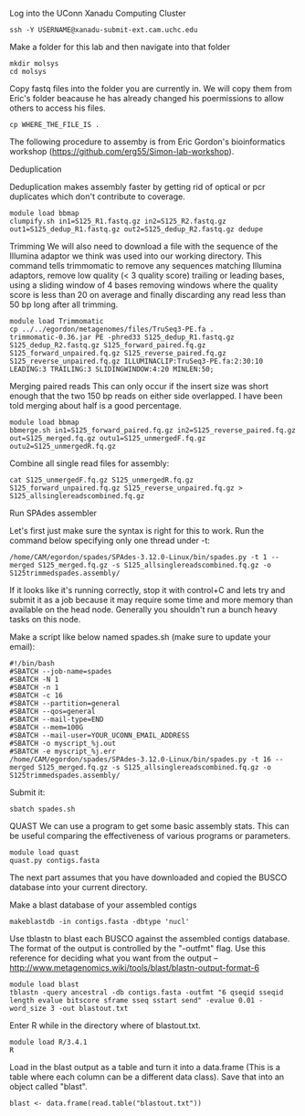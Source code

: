 Log into the UConn Xanadu Computing Cluster 

```
ssh -Y USERNAME@xanadu-submit-ext.cam.uchc.edu
```

Make a folder for this lab and then navigate into that folder

```
mkdir molsys
cd molsys
```

Copy fastq files into the folder you are currently in. We will copy them from Eric's folder beacause he has already changed his poermissions to allow others to access his files.

```
cp WHERE_THE_FILE_IS . 
```

The following procedure to assemby is from Eric Gordon's bioinformatics workshop (https://github.com/erg55/Simon-lab-workshop).


Deduplication

Deduplication makes assembly faster by getting rid of optical or pcr duplicates which don't contribute to coverage.

```
module load bbmap
clumpify.sh in1=S125_R1.fastq.gz in2=S125_R2.fastq.gz out1=S125_dedup_R1.fastq.gz out2=S125_dedup_R2.fastq.gz dedupe
```

Trimming
We will also need to download a file with the sequence of the Illumina adaptor we think was used into our working directory. This command tells trimmomatic to remove any sequences matching Illumina adaptors, remove low quality (< 3 quality score) trailing or leading bases, using a sliding window of 4 bases removing windows where the quality score is less than 20 on average and finally discarding any read less than 50 bp long after all trimming.

```
module load Trimmomatic
cp ../../egordon/metagenomes/files/TruSeq3-PE.fa .
trimmomatic-0.36.jar PE -phred33 S125_dedup_R1.fastq.gz S125_dedup_R2.fastq.gz S125_forward_paired.fq.gz S125_forward_unpaired.fq.gz S125_reverse_paired.fq.gz S125_reverse_unpaired.fq.gz ILLUMINACLIP:TruSeq3-PE.fa:2:30:10 LEADING:3 TRAILING:3 SLIDINGWINDOW:4:20 MINLEN:50;
```

Merging paired reads
This can only occur if the insert size was short enough that the two 150 bp reads on either side overlapped. I have been told merging about half is a good percentage.

```
module load bbmap
bbmerge.sh in1=S125_forward_paired.fq.gz in2=S125_reverse_paired.fq.gz out=S125_merged.fq.gz outu1=S125_unmergedF.fq.gz outu2=S125_unmergedR.fq.gz
```

Combine all single read files for assembly:

```
cat S125_unmergedF.fq.gz S125_unmergedR.fq.gz S125_forward_unpaired.fq.gz S125_reverse_unpaired.fq.gz > S125_allsinglereadscombined.fq.gz
```

Run SPAdes assembler

Let's first just make sure the syntax is right for this to work. Run the command below specifying only one thread under -t:

```
/home/CAM/egordon/spades/SPAdes-3.12.0-Linux/bin/spades.py -t 1 --merged S125_merged.fq.gz -s S125_allsinglereadscombined.fq.gz -o S125trimmedspades.assembly/
```

If it looks like it's running correctly, stop it with control+C and lets try and submit it as a job because it may require some time and more memory than available on the head node. Generally you shouldn't run a bunch heavy tasks on this node.

Make a script like below named spades.sh (make sure to update your email):

```
#!/bin/bash
#SBATCH --job-name=spades
#SBATCH -N 1
#SBATCH -n 1
#SBATCH -c 16
#SBATCH --partition=general
#SBATCH --qos=general
#SBATCH --mail-type=END
#SBATCH --mem=100G
#SBATCH --mail-user=YOUR_UCONN_EMAIL_ADDRESS
#SBATCH -o myscript_%j.out
#SBATCH -e myscript_%j.err
/home/CAM/egordon/spades/SPAdes-3.12.0-Linux/bin/spades.py -t 16 --merged S125_merged.fq.gz -s S125_allsinglereadscombined.fq.gz -o S125trimmedspades.assembly/
```

Submit it:

```
sbatch spades.sh 
```

QUAST
We can use a program to get some basic assembly stats. This can be useful comparing the effectiveness of various programs or parameters.

```
module load quast
quast.py contigs.fasta
```


The next part assumes that you have downloaded and copied the BUSCO database into your current directory.  

Make a blast database of your assembled contigs 

```
makeblastdb -in contigs.fasta -dbtype 'nucl' 
```

Use tblastn to blast each BUSCO against the assembled contigs database. The format of the output is controlled by the "-outfmt" flag. Use this reference for deciding what you want from the output – http://www.metagenomics.wiki/tools/blast/blastn-output-format-6

```
module load blast
tblastn -query ancestral -db contigs.fasta -outfmt "6 qseqid sseqid length evalue bitscore sframe sseq sstart send" -evalue 0.01 -word_size 3 -out blastout.txt
```

Enter R while in the directory where of blastout.txt. 

```
module load R/3.4.1
R
```

Load in the blast output as a table and turn it into a data.frame (This is a table where each column can be a different data class). Save that into an object called "blast". 

```
blast <- data.frame(read.table("blastout.txt"))
```














